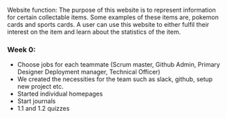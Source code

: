 
Website function: The purpose of this website is to represent information for certain collectable items. Some examples of these items are, pokemon cards and sports cards. A user can use this website to either fulfil their interest on the item and learn about the statistics of the item.

### Week 0: 
- Choose jobs for each teammate (Scrum master, Github Admin, Primary Designer Deployment manager, Technical Officer)
- We created the necessities for the team such as slack, github, setup new project etc.
- Started individual homepages
- Start journals
- 1.1 and 1.2 quizzes

